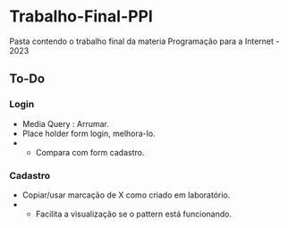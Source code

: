 # Trabalho-Final-PPI

Pasta contendo o trabalho final da materia Programação para a Internet - 2023

## To-Do

### Login

- Media Query : Arrumar.
- Place holder form login, melhora-lo.
- - Compara com form cadastro.

### Cadastro

- Copiar/usar marcação de X como criado em laboratório.
- - Facilita a visualização se o pattern está funcionando.

